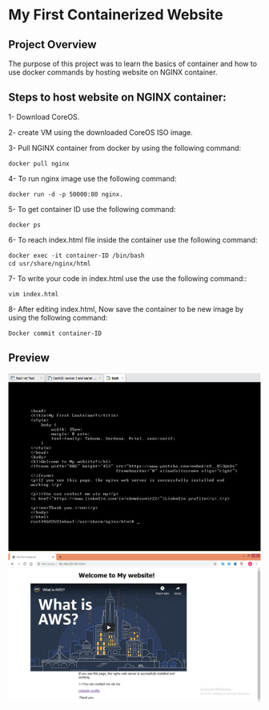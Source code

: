 # My First Containerized Website
 
##  Project Overview

The purpose of this project was to learn the basics of container and how to use docker commands by hosting website on NGINX container.

## Steps to host website on NGINX container:
1- Download CoreOS.


2- create VM using the downloaded CoreOS ISO image.


3- Pull NGINX container from docker by using the following command:
```
docker pull nginx 
```


4- To run nginx image use the following command:
```
docker run -d -p 50000:80 nginx.
```

5- To get container ID use the following command:
```
docker ps
```
6- To reach index.html file inside the container use the following command:
```
docker exec -it container-ID /bin/bash
cd usr/share/nginx/html
```
7-  To write your code in index.html use the use the following command::
```
vim index.html
```
8- After editing index.html, Now save the container to be new image by using the following command:
```
Docker commit container-ID
```
##  Preview
![](htmlcode.PNG)
![](my-website.PNG)
